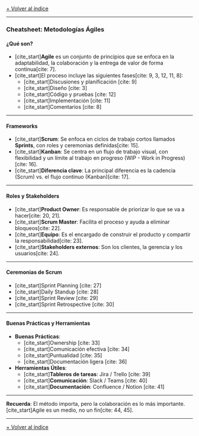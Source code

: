 [+ Volver al índice](../INDICE.md)

---

### Cheatsheet: Metodologías Ágiles

#### **¿Qué son?**
* [cite_start]**Agile** es un conjunto de principios que se enfoca en la adaptabilidad, la colaboración y la entrega de valor de forma continua[cite: 7].
* [cite_start]El proceso incluye las siguientes fases[cite: 9, 3, 12, 11, 8]:
    * [cite_start]Discusiones y planificación [cite: 9]
    * [cite_start]Diseño [cite: 3]
    * [cite_start]Código y pruebas [cite: 12]
    * [cite_start]Implementación [cite: 11]
    * [cite_start]Comentarios [cite: 8]

---

#### **Frameworks**
* [cite_start]**Scrum**: Se enfoca en ciclos de trabajo cortos llamados **Sprints**, con roles y ceremonias definidas[cite: 15].
* [cite_start]**Kanban**: Se centra en un flujo de trabajo visual, con flexibilidad y un límite al trabajo en progreso (WIP - Work in Progress)[cite: 16].
* [cite_start]**Diferencia clave**: La principal diferencia es la cadencia (Scrum) vs. el flujo continuo (Kanban)[cite: 17].

---

#### **Roles y Stakeholders**
* [cite_start]**Product Owner**: Es responsable de priorizar lo que se va a hacer[cite: 20, 21].
* [cite_start]**Scrum Master**: Facilita el proceso y ayuda a eliminar bloqueos[cite: 22].
* [cite_start]**Equipo**: Es el encargado de construir el producto y compartir la responsabilidad[cite: 23].
* [cite_start]**Stakeholders externos**: Son los clientes, la gerencia y los usuarios[cite: 24].

---

#### **Ceremonias de Scrum**
* [cite_start]Sprint Planning [cite: 27]
* [cite_start]Daily Standup [cite: 28]
* [cite_start]Sprint Review [cite: 29]
* [cite_start]Sprint Retrospective [cite: 30]

---

#### **Buenas Prácticas y Herramientas**
* **Buenas Prácticas**:
    * [cite_start]Ownership [cite: 33]
    * [cite_start]Comunicación efectiva [cite: 34]
    * [cite_start]Puntualidad [cite: 35]
    * [cite_start]Documentación ligera [cite: 36]
* **Herramientas Útiles**:
    * [cite_start]**Tableros de tareas**: Jira / Trello [cite: 39]
    * [cite_start]**Comunicación**: Slack / Teams [cite: 40]
    * [cite_start]**Documentación**: Confluence / Notion [cite: 41]

---

**Recuerda**: El método importa, pero la colaboración es lo más importante. [cite_start]Agile es un medio, no un fin[cite: 44, 45].

---

[+ Volver al índice](../INDICE.md)